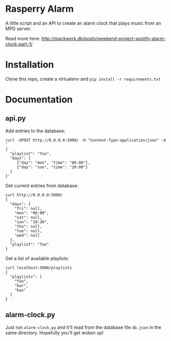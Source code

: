 Rasperry Alarm
==============

A little script and an API to create an alarm clock that plays music from an
MPD server.

Read more here: http://mackwerk.dk/posts/weekend-project-spotify-alarm-clock-part-1/

# Installation

Clone this repo, create a virtualenv and `pip install -r requirements.txt`

# Documentation

## api.py

Add entries to the database:

    curl -XPOST http://0.0.0.0:5000/ -H "Content-Type:application/json" -d '
    {
      "playlist": "foo",
      "days": [
         {"day": "mon", "time": "06:00"},
         {"day": "sun", "time": "20:00"}
      ]
    }'

Get current entries from database:

    curl http://0.0.0.0:5000/
    {
      "days": {
        "fri": null,
        "mon": "06:00",
        "sat": null,
        "sun": "19:30",
        "thu": null,
        "tue": null,
        "wed": null
      },
      "playlist": "foo"
    }

Get a list of available playlists:

    curl localhost:5000/playlists
    {
      "playlists": [
        "foo",
        "bar",
        "baz"
      ]
    }

## alarm-clock.py

Just run `alarm-clock.py` and it'll read from the database file `db.json` in 
the same directory. Hopefully you'll get woken up!

